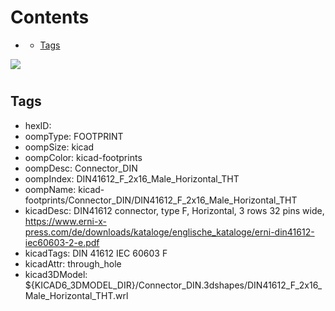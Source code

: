 



Contents
========

* [](#)
	* [Tags](#tags)
  
![][im]
# 

## Tags

- hexID: 
- oompType: FOOTPRINT
- oompSize: kicad
- oompColor: kicad-footprints
- oompDesc: Connector_DIN
- oompIndex: DIN41612_F_2x16_Male_Horizontal_THT
- oompName: kicad-footprints/Connector_DIN/DIN41612_F_2x16_Male_Horizontal_THT
- kicadDesc: DIN41612 connector, type F, Horizontal, 3 rows 32 pins wide, https://www.erni-x-press.com/de/downloads/kataloge/englische_kataloge/erni-din41612-iec60603-2-e.pdf
- kicadTags: DIN 41612 IEC 60603 F
- kicadAttr: through_hole
- kicad3DModel: ${KICAD6_3DMODEL_DIR}/Connector_DIN.3dshapes/DIN41612_F_2x16_Male_Horizontal_THT.wrl



[im]: image.png

